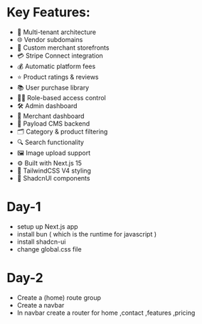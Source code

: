 






# Key Features:

- 🏬 Multi-tenant architecture
- 🌐 Vendor subdomains
- 🎨 Custom merchant storefronts
- 💳 Stripe Connect integration
- 💰 Automatic platform fees
- ⭐ Product ratings & reviews
- 📚 User purchase library
- 🧑‍💼 Role-based access control
- 🛠️ Admin dashboard
- 🧾 Merchant dashboard
- 🧱 Payload CMS backend
- 🗂️ Category & product filtering
- 🔍 Search functionality
- 🖼️ Image upload support
- ⚙️ Built with Next.js 15
- 🎨 TailwindCSS V4 styling
- 💅 ShadcnUI components


# Day-1

- setup up Next.js app
- install bun ( which is the runtime for javascript )
- install shadcn-ui
- change global.css file

# Day-2

- Create a (home) route group
- Create a navbar 
- In navbar create a router for home ,contact ,features ,pricing
